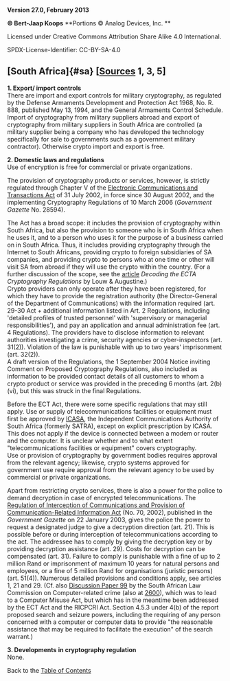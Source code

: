 **Version 27.0, February 2013**

**© Bert-Jaap Koops**
**Portions © Analog Devices, Inc. **  

Licensed under Creative Commons Attribution Share Alike 4.0 International.

SPDX-License-Identifier: CC-BY-SA-4.0

## [South Africa]{#sa} \[[Sources](cls-srce.htm) 1, 3, 5\]

**1. Export/ import controls**\
There are import and export controls for military cryptography, as
regulated by the Defense Armaments Development and Protection Act 1968,
No. R. 888, published May 13, 1994, and the General Armaments Control
Schedule. Import of cryptography from military suppliers abroad and
export of cryptography from military suppliers in South Africa are
controlled (a military supplier being a company who has developed the
technology specifically for sale to governments such as a government
military contractor). Otherwise crypto import and export is free.

**2. Domestic laws and regulations**\
Use of encryption is free for commercial or private organizations.

The provision of cryptography products or services, however, is strictly
regulated through Chapter V of the [Electronic Communications and
Transactions Act](http://www.internet.org.za/ect_act.html) of 31 July
2002, in force since 30 August 2002, and the implementing Cryptography
Regulations of 10 March 2006 (*Government Gazette* No. 28594). 

The Act has a broad scope: it includes the provision of cryptography
within South Africa, but also the provision to someone who is in South
Africa when he uses it, and to a person who uses it for the purpose of a
business carried on in South Africa. Thus, it includes providing
cryptography through the Internet to South Africans, providing crypto to
foreign subsidiaries of SA companies, and providing crypto to persons
who at one time or other will visit SA from abroad if they will use the
crypto within the country. (For a further discussion of the scope, see
the
[article](http://www.deneysreitz.co.za/pdf/news/WITHOUT%20PREJUDICE%2001%20May%202006%20Page%2028_29.pdf)
*Decoding the ECTA Cryptography Regulations* by Louw & Augustine.)\
Crypto providers can only operate after they have been registered, for
which they have to provide the registration authority (the
Director-General of the Department of Communications) with the
information required (art. 29-30 Act + additional information listed in
Art. 2 Regulations, including \'detailed profiles of trusted personnel\'
with \'supervisory or managerial responsibilities\'), and pay an
application and annual administration fee (art. 4 Regulations). The
providers have to disclose information to relevant authorities
investigating a crime, security agencies or cyber-inspectors (art.
31(2)). Violation of the law is punishable with up to two years\'
imprisonment (art. 32(2)).\
A draft version of the Regulations, the 1 September 2004 Notice inviting
Comment on Proposed Cryptography Regulations, also included as
information to be provided contact details of all customers to whom a
crypto product or service was provided in the preceding 6 months (art.
2(b)(vi), but this was struck in the final Regulations.

Before the ECT Act, there were some specific regulations that may still
apply. Use or supply of telecommunications facilities or equipment must
first be approved by [ICASA](http://www.icasa.org.za), the Independent
Communications Authority of South Africa (formerly SATRA), except on
explicit prescription by ICASA. This does not apply if the device is
connected between a modem or router and the computer. It is unclear
whether and to what extent \"telecommunications facilities or
equipment\" covers cryptography.\
Use or provision of cryptography by government bodies requires approval
from the relevant agency; likewise, crypto systems approved for
government use require approval from the relevant agency to be used by
commercial or private organizations.

Apart from restricting crypto services, there is also a power for the
police to demand decryption in case of encrypted telecommunications. The
[Regulation of Interception of Communications and Provision of
Communication-Related Information
Act](http://www.internet.org.za/ricpci.html) (No. 70, 2002), published
in the *Government Gazette* on 22 January 2003, gives the police the
power to request a designated judge to give a decryption direction (art.
21). This is possible before or during interception of
telecommunications according to the act. The addressee has to comply by
giving the decryption key or by providing decryption assistance (art.
29). Costs for decryption can be compensated (art. 31). Failure to
comply is punishable with a fine of up to 2 million Rand or imprisonment
of maximum 10 years for natural persons and employees, or a fine of 5
million Rand for organisations (juristic persons) (art. 51(4)). Numerous
detailed provisions and conditions apply, see articles 1, 21 and 29.
(Cf. also [Discussion Paper
99](http://wwwserver.law.wits.ac.za/salc/discussn/dp99.pdf) by the South
African Law Commission on Computer-related crime (also at
[2600](http://www.2600.co.za/articles/dp99.pdf)), which was to lead to a
Computer Misuse Act, but which has in the meantime been addressed by the
ECT Act and the RICPCRI Act. Section 4.5.3 under 4(b) of the report
proposed search and seizure powers, including the requiring of any
person concerned with a computer or computer data to provide \"the
reasonable assistance that may be required to facilitate the execution\"
of the search warrant.)

**3. Developments** **in cryptography regulation**\
None.

Back to the [Table of Contents](index.html#toc)
